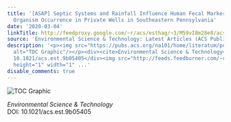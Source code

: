 ```yaml
---
title: '[ASAP] Septic Systems and Rainfall Influence Human Fecal Marker and Indicator
  Organism Occurrence in Private Wells in Southeastern Pennsylvania'
date: '2020-03-04'
linkTitle: http://feedproxy.google.com/~r/acs/esthag/~3/M59vI8m28e8/acs.est.9b05405
source: 'Environmental Science & Technology: Latest Articles (ACS Publications)'
description: '<p><img src="https://pubs.acs.org/na101/home/literatum/publisher/achs/journals/content/esthag/0/esthag.ahead-of-print/acs.est.9b05405/20200303/images/medium/es9b05405_0004.gif"
  alt="TOC Graphic"/></p><div><cite>Environmental Science & Technology</cite></div><div>DOI:
  10.1021/acs.est.9b05405</div><img src="http://feeds.feedburner.com/~r/acs/esthag/~4/M59vI8m28e8"
  height="1" width="1" ...'
disable_comments: true
---
```

<p><img src="https://pubs.acs.org/na101/home/literatum/publisher/achs/journals/content/esthag/0/esthag.ahead-of-print/acs.est.9b05405/20200303/images/medium/es9b05405_0004.gif" alt="TOC Graphic"/></p><div><cite>Environmental Science & Technology</cite></div><div>DOI: 10.1021/acs.est.9b05405</div><img src="http://feeds.feedburner.com/~r/acs/esthag/~4/M59vI8m28e8" height="1" width="1" ...